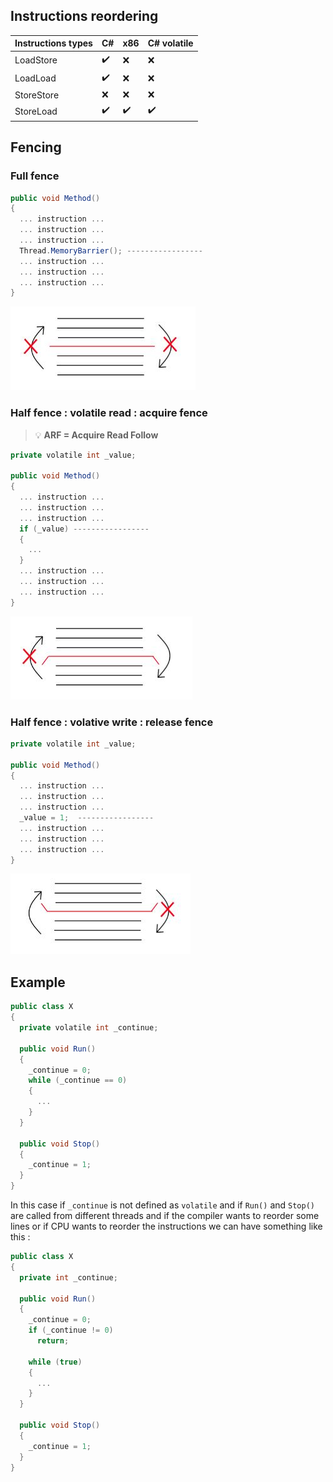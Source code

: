 ## Instructions reordering

| Instructions types | C#  					| x86 					| C# volatile 			|
| ------------------ | --- 					| --- 					| ----------- 			|
| LoadStore          | :heavy_check_mark:   | :x:   				| :x:           		|
| LoadLoad           | :heavy_check_mark:   | :x:   				| :x:           		|
| StoreStore         | :x:   				| :x:					| :x:           		|
| StoreLoad          | :heavy_check_mark:   | :heavy_check_mark:   	| :heavy_check_mark:   	|

## Fencing
### Full fence
```cs
public void Method()
{
  ... instruction ...
  ... instruction ...
  ... instruction ...
  Thread.MemoryBarrier(); -----------------
  ... instruction ...
  ... instruction ...
  ... instruction ...
}
```
![full fence](img/full.jpg)
### Half fence : volatile read : acquire fence

> :bulb: **ARF = Acquire Read Follow**

```cs
private volatile int _value;

public void Method()
{
  ... instruction ...
  ... instruction ...
  ... instruction ...
  if (_value) -----------------
  {
    ...
  }
  ... instruction ...
  ... instruction ...
  ... instruction ...
}
```
![read fence](img/read.jpg)
### Half fence : volative write : release fence

```cs
private volatile int _value;

public void Method()
{
  ... instruction ...
  ... instruction ...
  ... instruction ...
  _value = 1;  -----------------
  ... instruction ...
  ... instruction ...
  ... instruction ...
}
```
![write fence](img/write.jpg)

## Example
```cs
public class X 
{
  private volatile int _continue;
  
  public void Run()
  {
    _continue = 0;
    while (_continue == 0)
    {
      ...
    }
  }
  
  public void Stop()
  {
    _continue = 1;
  }
}
```
In this case if `_continue` is not defined as `volatile` and if `Run()` and `Stop()` are called from different threads and if the compiler wants to reorder some lines or if CPU wants to reorder the instructions we can have something like this :
```cs
public class X 
{
  private int _continue;
  
  public void Run()
  {
    _continue = 0;
    if (_continue != 0)
      return;
    
    while (true)
    {
      ...
    }
  }
  
  public void Stop()
  {
    _continue = 1;
  }
}
```
